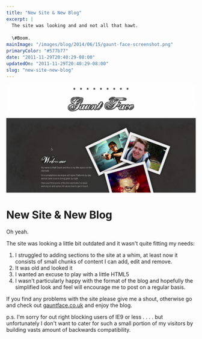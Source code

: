 ```yaml
---
title: "New Site & New Blog"
excerpt: |
  The site was looking and and not all that hawt.
  
  \#Boom.
mainImage: "/images/blog/2014/06/15/gaunt-face-screenshot.png"
primaryColor: "#577b77"
date: "2011-11-29T20:40:29-08:00"
updatedOn: "2011-11-29T20:40:29-08:00"
slug: "new-site-new-blog"
---
```

![Key art for blog post "New Site & New Blog "](/images/blog/2014/06/15/gaunt-face-screenshot.png)

# New Site & New Blog 

Oh yeah. 

The site was looking a little bit outdated and it wasn't quite fitting my needs: 

  1. I struggled to adding sections to the site at a whim, at least now it consists of small chunks of content I can add, edit and remove.
  2. It was old and looked it
  3. I wanted an excuse to play with a little HTML5
  4. I wasn't particularly happy with the format of the blog and hopefully the simplified look and feel will encourage me to post on a regular basis.

If you find any problems with the site please give me a shout, otherwise go and check out [gauntface.co.uk](http://www.gauntface.co.uk/) and enjoy the blog. 

p.s. I'm sorry for out right blocking users of IE9 or less . . . . but unfortunately I don't want to cater for such a small portion of my visitors by building vasts amount of backwards compatibility.
